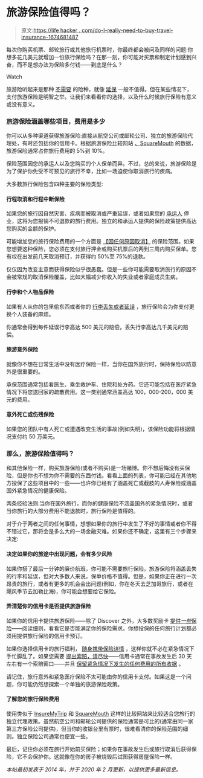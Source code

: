 # 旅游保险值得吗？

> 原文:[https://life hacker . com/do-I-really-need-to-buy-travel-insurance-1674681487](https://lifehacker.com/do-i-really-need-to-buy-travel-insurance-1674681487)

每次你购买机票、邮轮旅行或其他旅行机票时，你最终都会被问及同样的问题:你想多花几美元就增加一份旅行保险吗？在那一刻，你可能对买票和制定计划感到兴奋，而不是想办法为保险多付钱——到底是什么？

Watch

旅游险听起来是那种 [不需要](https://twocents.lifehacker.com/these-insurance-policies-arent-worth-your-money-1796076103) 的险种，就像 [延保](https://twocents.lifehacker.com/skip-the-extended-warranty-and-save-the-money-instead-1786556184) 一般不值得。但在某些情况下，支付旅游保险是明智之举。让我们来看看你的选择，以及什么时候旅行保险有意义或没有意义。

### **旅游保险涵盖哪些项目，费用是多少**

你可以从多种渠道获得旅游保险:直接从航空公司或邮轮公司、独立的旅游保险代理处，有时还包括你的信用卡。根据旅游保险比较网站 [、SquareMouth](https://www.squaremouth.com/travel-advice/cost-for-travel-insurance/) 的数据，旅游保险通常占你旅行费用的 5%到 10%。

保险范围因您的承运人以及您购买的个人保单而异。不过，总的来说，旅游保险是为了保护你免受不可预见的旅行不幸，比如一场迫使你取消旅行的疾病。

大多数旅行保险包含四种主要的保险类型:

#### **行程取消和行程中断保险**

如果您的旅行因自然灾害、疾病而被取消或严重延误，或者如果您的 [承运人](https://lifehacker.com/what-to-do-if-youre-booked-on-a-now-canceled-wow-air-1833641318) 停业，这将为您报销不可退款的旅行费用。独立的和承运人提供的保险政策提供高达您购买的金额的保护。

可能增加您的旅行保险费用的一个方面是 [【因任何原因取消】](https://www.insuremytrip.com/travel-insurance-plans-coverages/trip-cancellation-vs-cancel-for-any-reason/) 的保险范围。如果您想要这种保险，您必须在支付旅行押金或购买机票后的两到三周内购买保单。您有权在出发前几天取消预订，并获得约 50%至 75%的退款。

仅仅因为改变主意而获得保险似乎很愚蠢。但是一些你可能需要取消旅行的原因不会被常规的取消保险覆盖，比如大幅减少你收入的失业或者家庭成员生病。

#### **行李和个人物品保险**

如果有人从你的包里偷东西或者你的 [行李丢失或者延误](https://lifehacker.com/what-to-do-when-an-airline-loses-your-bag-1830460934) ，旅行保险会为你支付更换个人装备的麻烦。

你通常会得到每件延误行李高达 500 美元的赔偿，丢失行李高达几千美元的赔偿。

#### **旅游意外保险**

就像你不想在日常生活中没有医疗保险一样，当你在国外旅行时，保持保险以防意外是很重要的。

承保范围通常包括看医生、乘坐救护车、住院和处方药。它还可能包括在医疗紧急情况下将您送回家的疏散费用。这一类别通常涵盖高达 100，000-200，000 美元的费用。

#### **意外死亡或伤残保险**

如果您的团队中有人死亡或遭遇改变生活的事故(例如失明)，该保险功能将根据情况支付约 50 万美元。

### **那么，旅游保险值得吗？**

和其他保险一样，购买旅游保险(或者不购买)是一场赌博。你不想后悔没有买保险，但是你也不想为你不需要的东西付钱。看看上面的列表，你可能已经在其他地方投保了这些项目中的一些——也许你已经有了涵盖死亡或截肢的人寿保险或涵盖国外紧急情况的健康保险。

两条经验法则:当你在国外旅行，而你的健康保险不涵盖国外的紧急情况时，或者当你旅行的大部分费用不能退款时，旅行保险是值得的。

对于介于两者之间的任何事情，想想如果你的旅行中发生了不好的事情或者你不得不错过它，那将会是多么大的一场金融灾难。如果你还不确定，这里有三个步骤来决定:

#### **决定如果你的旅途中出现问题，会有多少风险**

如果你搭了最后一分钟的廉价航班，你可能不需要旅行保险。旅游保险将涵盖丢失的行李和延误，但对大多数人来说，保单价格不值得。但是，如果你正在进行一次昂贵的旅行，或者有更多的机会会出问题(例如，你在冬天去芝加哥旅行，或者在飓风季节去加勒比海)，你可能会想要给它保险。

#### **弄清楚你的信用卡是否提供旅游保险**

如果你的信用卡提供旅游保险——除了 Discover 之外，大多数奖励卡 [提供*一些*保险](https://lifehacker.com/which-credit-card-networks-offer-travel-insurance-benef-1836505085)——阅读细则，看看它是否能满足你的保险需求。你想投保的任何旅行计划都必须用提供旅行保险的信用卡预订。

如果你选择信用卡的旅行福利， [随身携带保险详情](https://twocents.lifehacker.com/carry-your-trip-insurance-info-when-you-travel-1835515705) ，这样你就不必在紧急情况下手忙脚乱了。如果您需要 [提出索赔，请尽快](https://twocents.lifehacker.com/file-your-credit-card-travel-insurance-claim-right-away-1835885381)——信用卡通常在事故发生后 30 天左右有一个索赔窗口——并且 [保留紧急情况下发生的任何费用的所有收据](https://lifehacker.com/if-you-have-travel-insurance-always-keep-your-receipts-1841306738) 。

请记住，旅行意外和紧急医疗保险不太可能由你的信用卡支付。如果这是一个问题，你可能仍然想探索一个单独的旅游保险政策。

#### **了解您的旅行保险费用**

使用类似于 [InsureMyTrip](http://www.insuremytrip.com/) 和 [SquareMouth](https://www.squaremouth.com/) 这样的比较网站来比较适合您旅行的独立代理政策。虽然航空公司和邮轮公司提供的保险通常是可比的(通常由同一家第三方保险公司提供)，但当你的收银台里有票时，很难看清你的保险范围的细则。独立保险公司通常也便宜一些。

最后，记住你必须在旅行开始前买保险；如果你在事故发生后或旅行取消后获得保险，它不会保护你。这就像在你的房子被烧毁后试图获得房屋保险一样。

*本帖最初发表于 2014 年，并于 2020 年 2 月更新，以提供更多最新信息。*